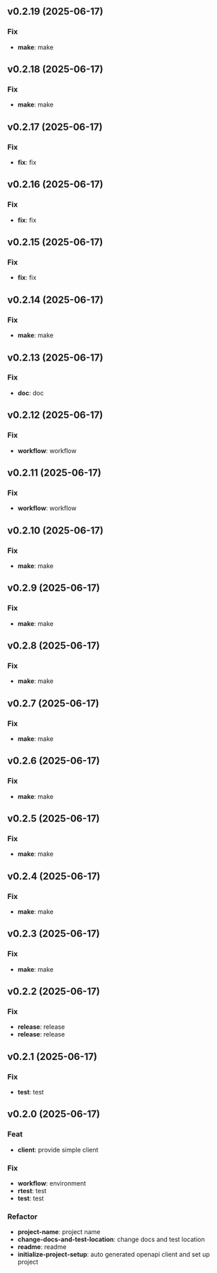 ## v0.2.19 (2025-06-17)

### Fix

- **make**: make

## v0.2.18 (2025-06-17)

### Fix

- **make**: make

## v0.2.17 (2025-06-17)

### Fix

- **fix**: fix

## v0.2.16 (2025-06-17)

### Fix

- **fix**: fix

## v0.2.15 (2025-06-17)

### Fix

- **fix**: fix

## v0.2.14 (2025-06-17)

### Fix

- **make**: make

## v0.2.13 (2025-06-17)

### Fix

- **doc**: doc

## v0.2.12 (2025-06-17)

### Fix

- **workflow**: workflow

## v0.2.11 (2025-06-17)

### Fix

- **workflow**: workflow

## v0.2.10 (2025-06-17)

### Fix

- **make**: make

## v0.2.9 (2025-06-17)

### Fix

- **make**: make

## v0.2.8 (2025-06-17)

### Fix

- **make**: make

## v0.2.7 (2025-06-17)

### Fix

- **make**: make

## v0.2.6 (2025-06-17)

### Fix

- **make**: make

## v0.2.5 (2025-06-17)

### Fix

- **make**: make

## v0.2.4 (2025-06-17)

### Fix

- **make**: make

## v0.2.3 (2025-06-17)

### Fix

- **make**: make

## v0.2.2 (2025-06-17)

### Fix

- **release**: release
- **release**: release

## v0.2.1 (2025-06-17)

### Fix

- **test**: test

## v0.2.0 (2025-06-17)

### Feat

- **client**: provide simple client

### Fix

- **workflow**: environment
- **rtest**: test
- **test**: test

### Refactor

- **project-name**: project name
- **change-docs-and-test-location**: change docs and test location
- **readme**: readme
- **initialize-project-setup**: auto generated openapi client and set up project
